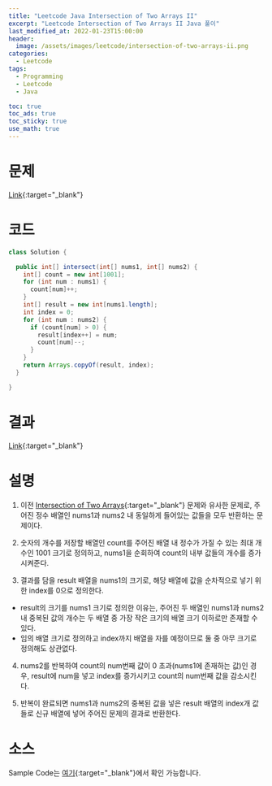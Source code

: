 ```yaml
---
title: "Leetcode Java Intersection of Two Arrays II"
excerpt: "Leetcode Intersection of Two Arrays II Java 풀이"
last_modified_at: 2022-01-23T15:00:00
header:
  image: /assets/images/leetcode/intersection-of-two-arrays-ii.png
categories:
  - Leetcode
tags:
  - Programming
  - Leetcode
  - Java

toc: true
toc_ads: true
toc_sticky: true
use_math: true
---
```

# 문제
[Link](https://leetcode.com/problems/intersection-of-two-arrays-ii/){:target="_blank"}

# 코드
```java
class Solution {

  public int[] intersect(int[] nums1, int[] nums2) {
    int[] count = new int[1001];
    for (int num : nums1) {
      count[num]++;
    }
    int[] result = new int[nums1.length];
    int index = 0;
    for (int num : nums2) {
      if (count[num] > 0) {
        result[index++] = num;
        count[num]--;
      }
    }
    return Arrays.copyOf(result, index);
  }

}
```

# 결과
[Link](https://leetcode.com/submissions/detail/624904682/){:target="_blank"}

# 설명
1. 이전 [Intersection of Two Arrays](../intersection-of-two-arrays){:target="_blank"} 문제와 유사한 문제로, 주어진 정수 배열인 nums1과 nums2 내 동일하게 들어있는 값들을 모두 반환하는 문제이다.

2. 숫자의 개수를 저장할 배열인 count를 주어진 배열 내 정수가 가질 수 있는 최대 개수인 1001 크기로 정의하고, nums1을 순회하여 count의 내부 값들의 개수를 증가시켜준다.

3. 결과를 담을 result 배열을 nums1의 크기로, 해당 배열에 값을 순차적으로 넣기 위한 index를 0으로 정의한다.
- result의 크기를 nums1 크기로 정의한 이유는, 주어진 두 배열인 nums1과 nums2 내 중복된 값의 개수는 두 배열 중 가장 작은 크기의 배열 크기 이하로만 존재할 수 있다.
- 임의 배열 크기로 정의하고 index까지 배열을 자를 예정이므로 둘 중 아무 크기로 정의해도 상관없다.

4. nums2를 반복하여 count의 num번째 값이 0 초과(nums1에 존재하는 값)인 경우, result에 num을 넣고 index를 증가시키고 count의 num번째 값을 감소시킨다.

5. 반복이 완료되면 nums1과 nums2의 중복된 값을 넣은 result 배열의 index개 값들로 신규 배열에 넣어 주어진 문제의 결과로 반환한다.

# 소스
Sample Code는 [여기](https://github.com/GracefulSoul/leetcode/blob/master/src/main/java/gracefulsoul/problems/IntersectionOfTwoArraysII.java){:target="_blank"}에서 확인 가능합니다.